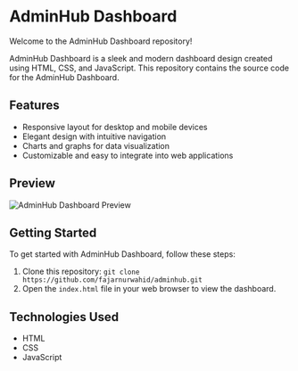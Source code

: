 # AdminHub Dashboard

Welcome to the AdminHub Dashboard repository!

AdminHub Dashboard is a sleek and modern dashboard design created using HTML, CSS, and JavaScript. This repository contains the source code for the AdminHub Dashboard.

## Features

- Responsive layout for desktop and mobile devices
- Elegant design with intuitive navigation
- Charts and graphs for data visualization
- Customizable and easy to integrate into web applications

## Preview

![AdminHub Dashboard Preview](dashboard-preview.png)

## Getting Started

To get started with AdminHub Dashboard, follow these steps:

1. Clone this repository: `git clone https://github.com/fajarnurwahid/adminhub.git`
2. Open the `index.html` file in your web browser to view the dashboard.

## Technologies Used

- HTML
- CSS
- JavaScript



